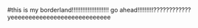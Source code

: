 #this is my borderland!!!!!!!!!!!!!!!!!!!!!
go ahead!!!!!!!!!????????????
yeeeeeeeeeeeeeeeeeeeeeeeeeeee
